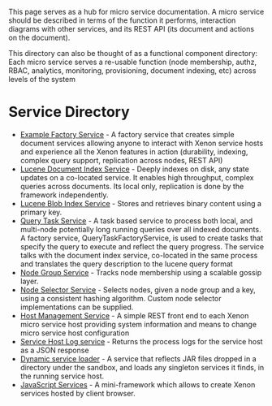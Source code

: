 This page serves as a hub for micro service documentation. A micro service
should be described in terms of the function it performs, interaction diagrams
with other services, and its REST API (its document and actions on the
document).

This directory can also be thought of as a functional component directory: Each
micro service serves a re-usable function (node membership, authz, RBAC,
analytics, monitoring, provisioning, document indexing, etc) across levels of
the system

# Service Directory

 * [Example Factory Service](dcp-Example-Service-Tutorial) - A factory service that creates simple document services allowing anyone to interact with Xenon service hosts and experience all the Xenon features in action (durability, indexing, complex query support, replication across nodes, REST API)
 * [Lucene Document Index Service](luceneDocumentIndexService) - Deeply indexes on disk, any state updates on a co-located service. It enables high throughput, complex queries across documents. Its local only, replication is done by the framework independently.
 * [Lucene Blob Index Service](luceneBlobIndexService) - Stores and retrieves binary content using a primary key.
 * [Query Task Service](QueryTaskService) - A task based service to process both local, and multi-node potentially long running queries over all indexed documents. A factory service, QueryTaskFactoryService, is used to create tasks that specify the query to execute and reflect the query progress. The service talks with the document index service, co-located in the same process and translates the query description to the lucene query format
 * [Node Group Service](NodeGroupService) - Tracks node membership using a scalable gossip layer.
 * [Node Selector Service](NodeSelectorService) - Selects nodes, given a node group and a key, using a consistent hashing algorithm. Custom node selector implementations can be supplied.
 * [Host Management Service](HostManagementService) - A simple REST front end to each Xenon micro service host providing system information and means to change micro service host configuration
 * [Service Host Log service](ServiceHostLogServiceDocumentation) - Returns the process logs for the service host as a JSON response
 * [Dynamic service loader](LoaderService) - A service that reflects JAR files dropped in a directory under the sandbox, and loads any singleton services it finds, in the running service host.
 * [JavaScript Services](JavaScript-Services) - A mini-framework which allows to create Xenon services hosted by client browser.
